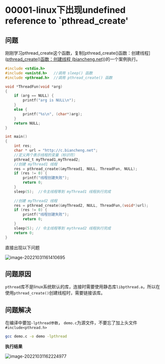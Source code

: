 # 00001-linux下出现undefined reference to `pthread_create' 

## 问题

刚刚学习pthread_create这个函数，复制[pthread_create()函数：创建线程]([pthread_create()函数：创建线程 (biancheng.net)](http://c.biancheng.net/view/8607.html))的一个案例执行。

```c
#include <stdio.h>
#include <unistd.h>   //调用 sleep() 函数
#include <pthread.h>  //调用 pthread_create() 函数

void *ThreadFun(void *arg)
{
    if (arg == NULL) {
        printf("arg is NULL\n");
    }
    else {
        printf("%s\n", (char*)arg);
    }
    return NULL;
}

int main()
{
    int res;
    char * url = "http://c.biancheng.net";
    //定义两个表示线程的变量（标识符）
    pthread_t myThread1,myThread2;
    //创建 myThread1 线程
    res = pthread_create(&myThread1, NULL, ThreadFun, NULL);
    if (res != 0) {
        printf("线程创建失败");
        return 0;
    }
    sleep(5);  //令主线程等到 myThread1 线程执行完成
    
    //创建 myThread2 线程
    res = pthread_create(&myThread2, NULL, ThreadFun,(void*)url);
    if (res != 0) {
        printf("线程创建失败");
        return 0;
    }
    sleep(5); // 令主线程等到 mythread2 线程执行完成
    return 0;
}
```

直接出现以下问题

![image-20221031161410695](https://wjx-pic.oss-cn-hangzhou.aliyuncs.com/images/image-20221031161410695.png)

## 问题原因

`pthread`库不是linux系统默认的库，连接时需要使用静态库`libpthread.a`，所以在使用`pthread_create()`创建线程时，需要链接该库。

## 问题解决

在编译中要加`-lpthread参数`， `demo.c`为源文件，不要忘了加上头文件`#include<pthread.h>`

```bash
gcc demo.c -o demo -lpthread
```

**执行结果**

![image-20221031162224977](https://wjx-pic.oss-cn-hangzhou.aliyuncs.com/images/image-20221031162224977.png)